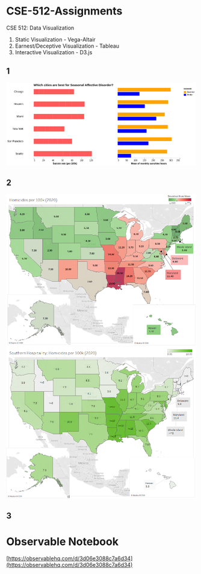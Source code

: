 # CSE-512-Assignments
CSE 512: Data Visualization

1. Static Visualization - Vega-Altair
2. Earnest/Deceptive Visualization - Tableau
3. Interactive Visualization - D3.js

## 1
![asgn1](1/1_512.png)

## 2
![asgn2-earnest](2/a2_earnest.png)
![asgn2-deceptive](2/a2_deceptive.png)

## 3 
# Observable Notebook
[https://observablehq.com/d/3d06e3088c7a6d34](https://observablehq.com/d/3d06e3088c7a6d34)
